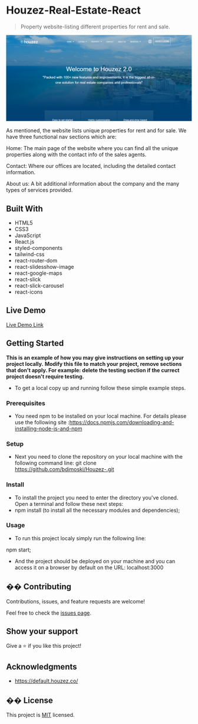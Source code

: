 # Houzez-Real-Estate-React

> Property website-listing different properties for rent and sale.

![screenshot](./src/assets/app-screenshot.png)

As mentioned, the website lists unique properties for rent and for sale. We have three functional nav sections which are:

Home: The main page of the website where you can find all the unique properties along with the contact info of the sales agents.

Contact: Where our offices are located, including the detailed contact information.

About us: A bit additional information about the company and the many types of services provided.

## Built With

- HTML5
- CSS3
- JavaScript
- React.js
- styled-components
- tailwind-css
- react-router-dom
- react-slidesshow-image
- react-google-maps
- react-slick
- react-slick-carousel
- react-icons

## Live Demo

[Live Demo Link](https://houzez-real-estate-react.netlify.app/)

## Getting Started

**This is an example of how you may give instructions on setting up your project locally.**
**Modify this file to match your project, remove sections that don't apply. For example: delete the testing section if the currect project doesn't require testing.**

- To get a local copy up and running follow these simple example steps.

### Prerequisites

- You need npm to be installed on your local machine. For details please use the following site :https://docs.npmjs.com/downloading-and-installing-node-js-and-npm

### Setup

- Next you need to clone the repository on your local machine with the following command line:
  git clone https://github.com/bdimoski/Houzez-.git

### Install

- To install the project you need to enter the directory you've cloned. Open a terminal and follow these next steps:
- npm install (to install all the necessary modules and dependencies);

### Usage

- To run this project localy simply run the following line:

npm start;

- And the project should be deployed on your machine and you can access it on a browser by default on the URL: localhost:3000

## �� Contributing

Contributions, issues, and feature requests are welcome!

Feel free to check the [issues page](issues/).

## Show your support

Give a ⭐️ if you like this project!

## Acknowledgments

- https://default.houzez.co/

## �� License

This project is [MIT](lic.url) licensed.
